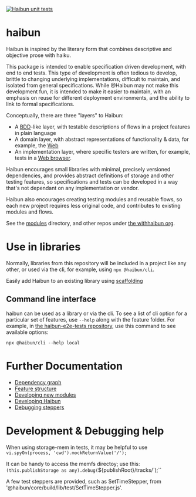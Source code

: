 [![Haibun unit tests](https://github.com/withhaibun/haibun/actions/workflows/test.yml/badge.svg)](https://github.com/withhaibun/haibun/actions/workflows/test.yml)

# haibun

Haibun is inspired by the literary form that combines descriptive and objective prose with haiku.

This package is intended to enable specification driven development, with end to end tests. 
This type of development is often tedious to develop, 
brittle to changing underlying implementations,
difficult to maintain, 
and isolated from general specifications.
While @Haibun may not make this development fun, 
it is intended to make it easier to maintain, 
with an emphasis on reuse for different deployment environments,
and the ability to link to formal specifications.

Conceptually, there are three "layers" to Haibun: 

* A [BDD](https://en.wikipedia.org/wiki/Behavior-driven_development)-like layer, 
  with testable descriptions of flows in a project features in plain language
* A domain layer, 
  with abstract representations of functionality & data, 
  for example, the [Web](modules/domain-webpage)
* An implementation layer, 
  where specific testers are written, 
  for example, 
  tests in a [Web browser](modules/web-playwright/).

Haibun encourages small libraries with minimal, precisely versioned dependencies, 
and provides abstract definitions of storage and other testing features, 
so specifications and tests can be developed in a way that's not dependant 
on any implementation or vendor.

Haibun also encourages creating testing modules and reusable flows, 
so each new project requires less original code, 
and contributes to existing modules and flows.

See the [modules](modules) directory, and other repos under [the withhaibun org](https://github.com/withhaibun).

# Use in libraries

Normally, libraries from this repository will be included in a project like any other, 
or used via the cli, for example, using `npx @haibun/cli`.

Easily add Haibun to an existing library using [scaffolding](modules/utils/README.md#scaffolding)

## Command line interface

haibun can be used as a library or via the cli. 
To see a list of cli option for a particular set of features, use `--help` along with the feature folder.
For example, in [the haibun-e2e-tests repository](https://github.com/withhaibun/haibun-e2e-tests), 
use this command to see available options:

`npx @haibun/cli --help local`

# Further Documentation

* [Dependency graph](dependency-graph.html)
* [Feature structure](docs/feature_structure.md)
* [Developing new modules](docs/new_modules.md)
* [Developing Haibun](docs/develop_haibun.md)
* [Debugging steppers](docs/stepping.md)

# Development & Debugging help

When using storage-mem in tests, it may be helpful to use `vi.spyOn(process, 'cwd').mockReturnValue('/');`

It can be handy to access the memfs directoy; use this: `(this.publishStorage as any).debug(`${publishRoot}/tracks/`);``

A few test steppers are provided, such as SetTimeStepper, from '@haibun/core/build/lib/test/SetTimeStepper.js'.


